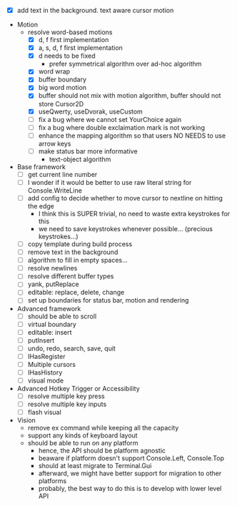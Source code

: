 - [x] add text in the background. text aware cursor motion
- Motion
  - resolve word-based motions
    - [x] d, f first implementation
    - [x] a, s, d, f first implementation
    - [x] d needs to be fixed
      - prefer symmetrical algorithm over ad-hoc algorithm
    - [x] word wrap
    - [x] buffer boundary
    - [x] big word motion
    - [x] buffer should not mix with motion algorithm, buffer should not store Cursor2D
    - [x] useQwerty, useDvorak, useCustom
    - [ ] fix a bug where we cannot set YourChoice again
    - [ ] fix a bug where double exclaimation mark is not working
    - [ ] enhance the mapping algorithm so that users NO NEEDS to use arrow keys
    - [ ] make status bar more informative
      - text-object algorithm
- Base framework
  - [ ] get current line number
  - [ ] I wonder if it would be better to use raw literal string for Console.WriteLine
  - [ ] add config to decide whether to move cursor to nextline on hitting the edge
    - I think this is SUPER trivial, no need to waste extra keystrokes for this
    - we need to save keystrokes whenever possible... (precious keystrokes...)
  - [ ] copy template during build process
  - [ ] remove text in the background
  - [ ] algorithm to fill in empty spaces...
  - [ ] resolve newlines
  - [ ] resolve different buffer types
  - [ ] yank, putReplace
  - [ ] editable: replace, delete, change
  - [ ] set up boundaries for status bar, motion and rendering
- Advanced framework
  - [ ] should be able to scroll
  - [ ] virtual boundary
  - [ ] editable: insert
  - [ ] putInsert
  - [ ] undo, redo, search, save, quit
  - [ ] IHasRegister
  - [ ] Multiple cursors
  - [ ] IHasHistory
  - [ ] visual mode
- Advanced Hotkey Trigger or Accessibility
  - [ ] resolve multiple key press
  - [ ] resolve multiple key inputs
  - [ ] flash visual
- Vision
  - remove ex command while keeping all the capacity
  - support any kinds of keyboard layout
  - should be able to run on any platform
    - hence, the API should be platform agnostic
    - beaware if platform doesn't support Console.Left, Console.Top
    - should at least migrate to Terminal.Gui
    - afterward, we might have better support for migration to other platforms
    - probably, the best way to do this is to develop with lower level API